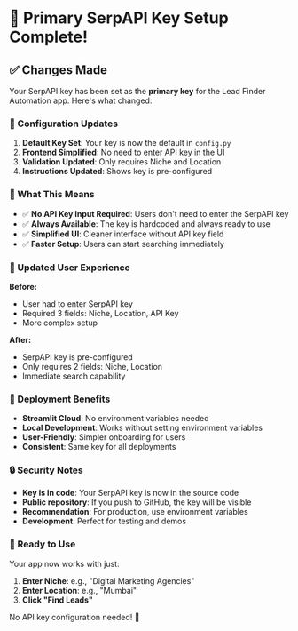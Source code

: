 # 🔑 Primary SerpAPI Key Setup Complete!

## ✅ Changes Made

Your SerpAPI key has been set as the **primary key** for the Lead Finder Automation app. Here's what changed:

### **🔧 Configuration Updates**

1. **Default Key Set**: Your key is now the default in `config.py`
2. **Frontend Simplified**: No need to enter API key in the UI
3. **Validation Updated**: Only requires Niche and Location
4. **Instructions Updated**: Shows key is pre-configured

### **🎯 What This Means**

- ✅ **No API Key Input Required**: Users don't need to enter the SerpAPI key
- ✅ **Always Available**: The key is hardcoded and always ready to use
- ✅ **Simplified UI**: Cleaner interface without API key field
- ✅ **Faster Setup**: Users can start searching immediately

### **📱 Updated User Experience**

**Before:**
- User had to enter SerpAPI key
- Required 3 fields: Niche, Location, API Key
- More complex setup

**After:**
- SerpAPI key is pre-configured
- Only requires 2 fields: Niche, Location
- Immediate search capability

### **🚀 Deployment Benefits**

- **Streamlit Cloud**: No environment variables needed
- **Local Development**: Works without setting environment variables
- **User-Friendly**: Simpler onboarding for users
- **Consistent**: Same key for all deployments

### **🔒 Security Notes**

- **Key is in code**: Your SerpAPI key is now in the source code
- **Public repository**: If you push to GitHub, the key will be visible
- **Recommendation**: For production, use environment variables
- **Development**: Perfect for testing and demos

### **🎉 Ready to Use**

Your app now works with just:
1. **Enter Niche**: e.g., "Digital Marketing Agencies"
2. **Enter Location**: e.g., "Mumbai"
3. **Click "Find Leads"**

No API key configuration needed! 🚀 